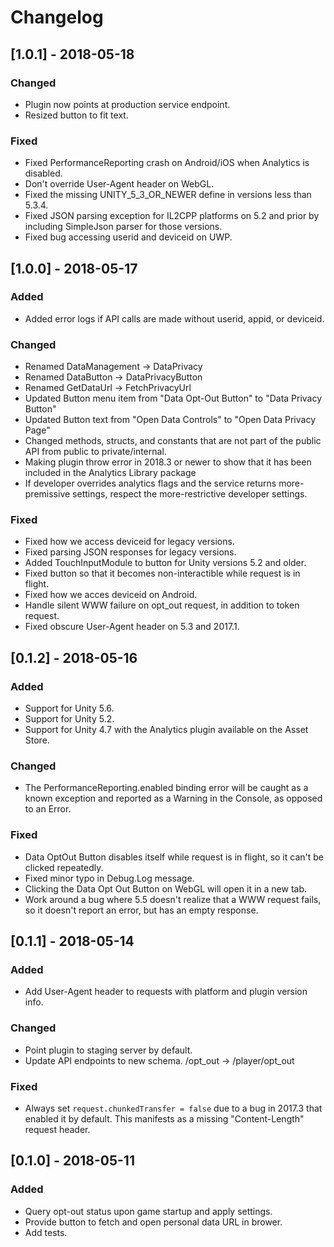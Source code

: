 # Changelog

## [1.0.1] - 2018-05-18

### Changed
- Plugin now points at production service endpoint.
- Resized button to fit text.

### Fixed
- Fixed PerformanceReporting crash on Android/iOS when Analytics is disabled.
- Don't override User-Agent header on WebGL.
- Fixed the missing UNITY_5_3_OR_NEWER define in versions less than 5.3.4.
- Fixed JSON parsing exception for IL2CPP platforms on 5.2 and prior by
  including SimpleJson parser for those versions.
- Fixed bug accessing userid and deviceid on UWP.

## [1.0.0] - 2018-05-17

### Added
- Added error logs if API calls are made without userid, appid, or deviceid.

### Changed
- Renamed DataManagement -> DataPrivacy
- Renamed DataButton -> DataPrivacyButton
- Renamed GetDataUrl -> FetchPrivacyUrl
- Updated Button menu item from "Data Opt-Out Button" to "Data Privacy Button"
- Updated Button text from "Open Data Controls" to "Open Data Privacy Page"
- Changed methods, structs, and constants that are not part of the public API
  from public to private/internal.
- Making plugin throw error in 2018.3 or newer to show that it has been included
  in the Analytics Library package
- If developer overrides analytics flags and the service returns more-premissive
  settings, respect the more-restrictive developer settings.

### Fixed
- Fixed how we access deviceid for legacy versions.
- Fixed parsing JSON responses for legacy versions.
- Added TouchInputModule to button for Unity versions 5.2 and older.
- Fixed button so that it becomes non-interactible while request is in flight.
- Fixed how we acces deviceid on Android.
- Handle silent WWW failure on opt_out request, in addition to token request.
- Fixed obscure User-Agent header on 5.3 and 2017.1.


## [0.1.2] - 2018-05-16

### Added
- Support for Unity 5.6.
- Support for Unity 5.2.
- Support for Unity 4.7 with the Analytics plugin available on the Asset Store.

### Changed
- The PerformanceReporting.enabled binding error will be caught as a known
  exception and reported as a Warning in the Console, as opposed to an Error.

### Fixed
- Data OptOut Button disables itself while request is in flight, so it can't be
  clicked repeatedly.
- Fixed minor typo in Debug.Log message.
- Clicking the Data Opt Out Button on WebGL will open it in a new tab.
- Work around a bug where 5.5 doesn't realize that a WWW request fails, so it
  doesn't report an error, but has an empty response.


## [0.1.1] - 2018-05-14

### Added
- Add User-Agent header to requests with platform and plugin version info.

### Changed
- Point plugin to staging server by default.
- Update API endpoints to new schema. /opt_out -> /player/opt_out

### Fixed
- Always set `request.chunkedTransfer = false` due to a bug in 2017.3 that
  enabled it by default. This manifests as a missing "Content-Length" request
  header.


## [0.1.0] - 2018-05-11

### Added
- Query opt-out status upon game startup and apply settings.
- Provide button to fetch and open personal data URL in brower.
- Add tests.
